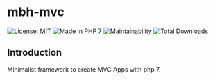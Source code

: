 # mbh-mvc
[![License: MIT](https://img.shields.io/badge/License-MIT-blue.svg)](https://opensource.org/licenses/MIT)
![Made in PHP 7](https://img.shields.io/badge/PHP-7-blue.svg)
[![Maintainability](https://api.codeclimate.com/v1/badges/4fe5743fba40e825b9d0/maintainability)](https://codeclimate.com/github/MBHFramework/mbh-mvc/maintainability)
[![Total Downloads](https://poser.pugx.org/mbh-framework/mvc/downloads)](https://packagist.org/packages/mbh-framework/mvc)

## Introduction
Minimalist framework to create MVC Apps with php 7.
